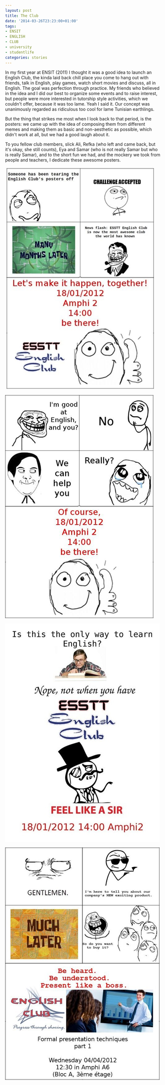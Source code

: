```yaml
---
layout: post
title: The Club
date: '2014-03-26T23:23:00+01:00'
tags:
- ENSIT
- ENGLISH
- CLUB
- university
- studentlife
categories: stories
---
```

In my first year at ENSIT (2011) I thought it was a good idea to launch an English Club, the kinda laid back chill place you come to hang out with friends, talk in English, play games, watch short movies and discuss, all in English. The goal was perfection through practice. My friends who believed in the idea and I did our best to organize some events and to raise interest, but people were more interested in tutorship style activities, which we couldn't offer, because it was too lame. Yeah I said it. Our concept was unanimously regarded as ridiculous too cool for lame Tunisian earthlings.

But the thing that strikes me most when I look back to that period, is the posters: we came up with the idea of composing them from different memes and making them as basic and non-aesthetic as possible, which didn't work at all, but we had a good laugh about it.

To you fellow club members, slick Ali, Refka (who left and came back, but it's okay, she still counts), Eya and Samar (who is not really Samar but who is really Samar), and to the short fun we had, and the mockery we took from people and teachers, I dedicate these awesome posters.

![](/images/Club/1.jpg)

![](/images/Club/2.jpg)

![](/images/Club/3.jpg)

![](/images/Club/4.jpg)
